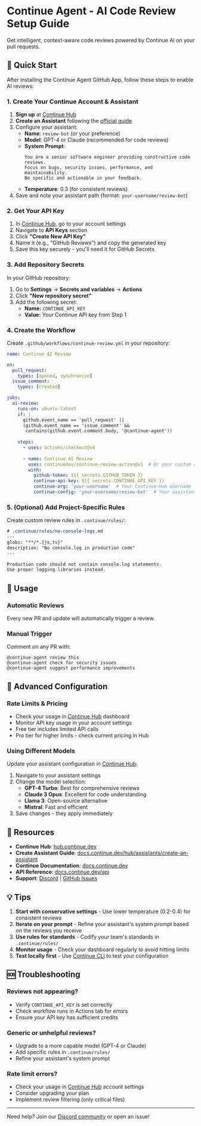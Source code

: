 # Continue Agent - AI Code Review Setup Guide

Get intelligent, context-aware code reviews powered by Continue AI on your pull requests.

## 🚀 Quick Start

After installing the Continue Agent GitHub App, follow these steps to enable AI reviews:

### 1. Create Your Continue Account & Assistant

1. **Sign up** at [Continue Hub](https://hub.continue.dev)
2. **Create an Assistant** following the [official guide](https://docs.continue.dev/hub/assistants/create-an-assistant)
3. Configure your assistant:
   - **Name**: `review-bot` (or your preference)
   - **Model**: GPT-4 or Claude (recommended for code reviews)
   - **System Prompt**: 
     ```
     You are a senior software engineer providing constructive code reviews.
     Focus on bugs, security issues, performance, and maintainability.
     Be specific and actionable in your feedback.
     ```
   - **Temperature**: 0.3 (for consistent reviews)
4. Save and note your assistant path (format: `your-username/review-bot`)

### 2. Get Your API Key

1. In [Continue Hub](https://hub.continue.dev), go to your account settings
2. Navigate to **API Keys** section
3. Click **"Create New API Key"**
4. Name it (e.g., "GitHub Reviews") and copy the generated key
5. Save this key securely - you'll need it for GitHub Secrets

### 3. Add Repository Secrets

In your GitHub repository:

1. Go to **Settings** → **Secrets and variables** → **Actions**
2. Click **"New repository secret"**
3. Add the following secret:
   - **Name:** `CONTINUE_API_KEY`
   - **Value:** Your Continue API key from Step 1

### 4. Create the Workflow

Create `.github/workflows/continue-review.yml` in your repository:

```yaml
name: Continue AI Review

on:
  pull_request:
    types: [opened, synchronize]
  issue_comment:
    types: [created]

jobs:
  ai-review:
    runs-on: ubuntu-latest
    if: |
      github.event_name == 'pull_request' || 
      (github.event_name == 'issue_comment' && 
       contains(github.event.comment.body, '@continue-agent'))
    
    steps:
      - uses: actions/checkout@v4
      
      - name: Continue AI Review
        uses: continuedev/continue-review-action@v1  # Or your custom action
        with:
          github-token: ${{ secrets.GITHUB_TOKEN }}
          continue-api-key: ${{ secrets.CONTINUE_API_KEY }}
          continue-org: 'your-username'  # Your Continue Hub username
          continue-config: 'your-username/review-bot'  # Your assistant path from Step 1
```

### 5. (Optional) Add Project-Specific Rules

Create custom review rules in `.continue/rules/`:

```markdown
# .continue/rules/no-console-logs.md
---
globs: "**/*.{js,ts}"
description: "No console.log in production code"
---

Production code should not contain console.log statements.
Use proper logging libraries instead.
```

## 📝 Usage

### Automatic Reviews
Every new PR and update will automatically trigger a review.

### Manual Trigger
Comment on any PR with:
```
@continue-agent review this
@continue-agent check for security issues
@continue-agent suggest performance improvements
```

## 🔧 Advanced Configuration

### Rate Limits & Pricing

- Check your usage in [Continue Hub](https://hub.continue.dev) dashboard
- Monitor API key usage in your account settings
- Free tier includes limited API calls
- Pro tier for higher limits - check current pricing in Hub

### Using Different Models

Update your assistant configuration in [Continue Hub](https://hub.continue.dev):

1. Navigate to your assistant settings
2. Change the model selection:
   - **GPT-4 Turbo**: Best for comprehensive reviews
   - **Claude 3 Opus**: Excellent for code understanding
   - **Llama 3**: Open-source alternative
   - **Mistral**: Fast and efficient
3. Save changes - they apply immediately

## 🔗 Resources

- **Continue Hub**: [hub.continue.dev](https://hub.continue.dev)
- **Create Assistant Guide**: [docs.continue.dev/hub/assistants/create-an-assistant](https://docs.continue.dev/hub/assistants/create-an-assistant)
- **Continue Documentation**: [docs.continue.dev](https://docs.continue.dev)
- **API Reference**: [docs.continue.dev/api](https://docs.continue.dev/api)
- **Support**: [Discord](https://discord.gg/continue) | [GitHub Issues](https://github.com/continuedev/continue/issues)

## 💡 Tips

1. **Start with conservative settings** - Use lower temperature (0.2-0.4) for consistent reviews
2. **Iterate on your prompt** - Refine your assistant's system prompt based on the reviews you receive
3. **Use rules for standards** - Codify your team's standards in `.continue/rules/`
4. **Monitor usage** - Check your dashboard regularly to avoid hitting limits
5. **Test locally first** - Use [Continue CLI](https://docs.continue.dev/cli) to test your configuration

## 🆘 Troubleshooting

### Reviews not appearing?
- Verify `CONTINUE_API_KEY` is set correctly
- Check workflow runs in Actions tab for errors
- Ensure your API key has sufficient credits

### Generic or unhelpful reviews?
- Upgrade to a more capable model (GPT-4 or Claude)
- Add specific rules in `.continue/rules/`
- Refine your assistant's system prompt

### Rate limit errors?
- Check your usage in [Continue Hub](https://hub.continue.dev) account settings
- Consider upgrading your plan
- Implement review filtering (only critical files)

---

Need help? Join our [Discord community](https://discord.gg/continue) or open an issue!